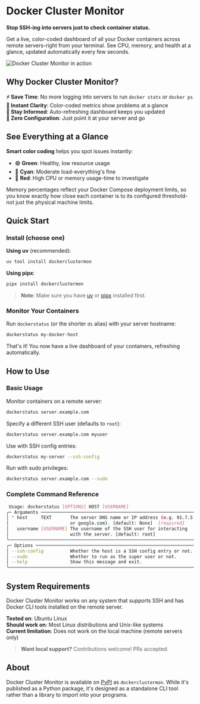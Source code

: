 # Docker Cluster Monitor

**Stop SSH-ing into servers just to check container status.**

Get a live, color-coded dashboard of all your Docker containers across remote servers-right from your terminal. See CPU, memory, and health at a glance, updated automatically every few seconds.

![Docker Cluster Monitor in action](https://mkennedy-shared.nyc3.digitaloceanspaces.com/docker-status.gif)

## Why Docker Cluster Monitor?

**⚡ Save Time**: No more logging into servers to run `docker stats` or `docker ps`  
**👀 Instant Clarity**: Color-coded metrics show problems at a glance  
**🔄 Stay Informed**: Auto-refreshing dashboard keeps you updated  
**🚀 Zero Configuration**: Just point it at your server and go

## See Everything at a Glance

**Smart color coding** helps you spot issues instantly:
- 🟢 **Green**: Healthy, low resource usage
- 🔵 **Cyan**: Moderate load-everything's fine
- 🔴 **Red**: High CPU or memory usage-time to investigate

Memory percentages reflect your Docker Compose deployment limits, so you know exactly how close each container is to its configured threshold-not just the physical machine limits.

## Quick Start

### Install (choose one)

**Using uv** (recommended):
```bash
uv tool install dockerclustermon
```

**Using pipx**:
```bash
pipx install dockerclustermon
```

> **Note**: Make sure you have [uv](https://docs.astral.sh/uv/getting-started/installation/) or [pipx](https://pipx.pypa.io/stable/installation/) installed first.

### Monitor Your Containers

Run `dockerstatus` (or the shorter `ds` alias) with your server hostname:

```bash
dockerstatus my-docker-host
```

That's it! You now have a live dashboard of your containers, refreshing automatically.

## How to Use

### Basic Usage

Monitor containers on a remote server:
```bash
dockerstatus server.example.com
```

Specify a different SSH user (defaults to `root`):
```bash
dockerstatus server.example.com myuser
```

Use with SSH config entries:
```bash
dockerstatus my-server --ssh-config
```

Run with sudo privileges:
```bash
dockerstatus server.example.com --sudo
```

### Complete Command Reference

```bash
 Usage: dockerstatus [OPTIONS] HOST [USERNAME]                          
╭─ Arguments ───────────────────────────────────────────────────────────╮
│ * host     TEXT       The server DNS name or IP address (e.g. 91.7.5.1│ 
│                       or google.com). [default: None]  [required]     │
│   username [USERNAME] The username of the SSH user for interacting    │
│                       with the server. [default: root]                │
╰───────────────────────────────────────────────────────────────────────╯
╭─ Options ─────────────────────────────────────────────────────────────╮
│ --ssh-config          Whether the host is a SSH config entry or not.  │
│ --sudo                Whether to run as the super user or not.        │
│ --help                Show this message and exit.                     │
╰───────────────────────────────────────────────────────────────────────╯
```

## System Requirements

Docker Cluster Monitor works on any system that supports SSH and has Docker CLI tools installed on the remote server.

**Tested on**: Ubuntu Linux  
**Should work on**: Most Linux distributions and Unix-like systems  
**Current limitation**: Does not work on the local machine (remote servers only)

> **Want local support?** Contributions welcome! PRs accepted.

## About

Docker Cluster Monitor is available on [PyPI](https://pypi.org/project/dockerclustermon/) as `dockerclustermon`. While it's published as a Python package, it's designed as a standalone CLI tool rather than a library to import into your programs.
